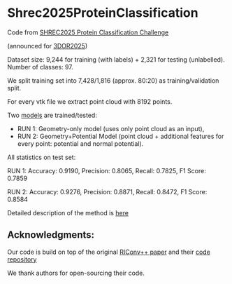 # Shrec2025ProteinClassification

Code from [SHREC2025 Protein Classification Challenge](https://shrec2025.drugdesign.fr/#envisioned-task)

(announced for [3DOR2025](https://3dor.cs.ucl.ac.uk/home))


Dataset size: 9,244 for training (with labels) + 2,321 for testing (unlabelled). Number of classes: 97.


We split training set into 7,428/1,816 (approx. 80:20) as training/validation split.


For every vtk file we extract point cloud with 8192 points.

Two [models](https://drive.contact.de/s/Og2eMpRHzzWsnu0) are trained/tested:
+ RUN 1: Geometry-only model (uses only point cloud as an input),
+ RUN 2: Geometry+Potential Model (point cloud + additional features for every point: potential and normal potential).


<!--Validation accuracy:-->
<!--+ RUN 1: 92.93%-->
<!--+ RUN 2: 93.97%-->



<!--Test accuracy:-->
<!--+ RUN 1: 91.90%-->
<!--+ RUN 2: 92.76%-->


All statistics on test set:

RUN 1:
Accuracy: 0.9190,
Precision: 0.8065,
Recall: 0.7825,
F1 Score: 0.7859


RUN 2:
Accuracy: 0.9276,
Precision: 0.8871,
Recall: 0.8472,
F1 Score: 0.8584


Detailed description of the method is [here](https://github.com/ContactSoftwareAI/RINetwork-Shrec2025-Protein-Shape-Classification/blob/main/docu.pdf)

## Acknowledgments:
Our code is build on top of the original [RIConv++ paper](https://arxiv.org/abs/2202.13094) and their [code repository](https://github.com/cszyzhang/riconv2)

We thank authors for open-sourcing their code.
